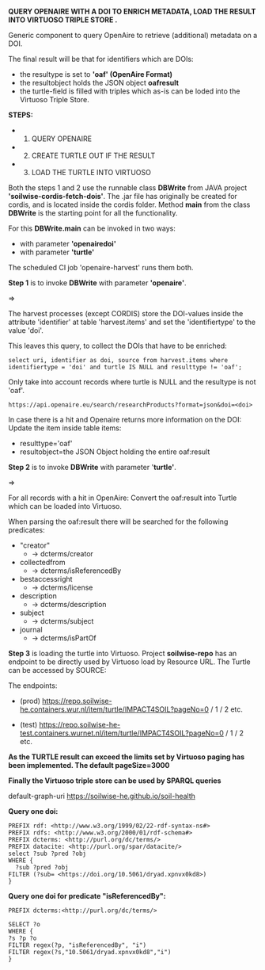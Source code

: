 **QUERY OPENAIRE WITH A DOI TO ENRICH METADATA, LOAD THE RESULT INTO VIRTUOSO TRIPLE STORE .**

Generic component to query OpenAire to retrieve (additional) metadata on a DOI.

The final result will be that for identifiers which are DOIs: 
- the resultype is set to **'oaf' (OpenAire Format)** 
- the resultobject holds the JSON object **oafresult**
- the turtle-field is filled with triples which as-is can be loded into the Virtuoso Triple Store.

**STEPS:** 
- 1. QUERY OPENAIRE
- 2. CREATE TURTLE OUT IF THE RESULT
- 3. LOAD THE TURTLE INTO VIRTUOSO

Both the steps 1 and 2 use the runnable class **DBWrite** from JAVA project **'soilwise-cordis-fetch-dois'**.
The .jar file has originally be created for cordis, and is located inside the cordis folder.
Method **main** from the class **DBWrite**  is the starting point for all the functionality.

For this **DBWrite.main** can be invoked in two ways:

* with parameter **'openairedoi'**
* with parameter **'turtle'**

The scheduled CI job 'openaire-harvest' runs them both.

**Step 1** is to invoke **DBWrite** with parameter **'openaire'**.

=\>

The harvest processes (except CORDIS) store the DOI-values inside the attribute 'identifier' at table 'harvest.items' and set the 'identifiertype' to the value 'doi'.

This leaves this query, to collect the DOIs that have to be enriched:

```
select uri, identifier as doi, source from harvest.items where identifiertype = 'doi' and turtle IS NULL and resulttype != 'oaf';
```

Only take into account records where turtle is NULL and the resultype is not 'oaf'.


```
https://api.openaire.eu/search/researchProducts?format=json&doi=<doi>
```

In case there is a hit and Openaire returns more information on the DOI: Update the item inside table items:

* resulttype='oaf'
* resultobject=the JSON Object holding the entire oaf:result


**Step 2** is to invoke **DBWrite** with parameter '**turtle'**.

=\>

For all records with a hit in OpenAire: Convert the oaf:result into Turtle which can be loaded into Virtuoso.

When parsing the oaf:result there will be searched for the following predicates:

* "creator"
  * \-\> dcterms/creator
* collectedfrom
  * \-\> dcterms/isReferencedBy
* bestaccessright
  * \-\> dcterms/license
* description
  * \-\> dcterms/description
* subject
  * \-\> dcterms/subject
* journal
  * \-\> dcterms/isPartOf


**Step 3** is loading the turtle into Virtuoso. Project **soilwise-repo** has an endpoint to be directly used by Virtuoso load by Resource URL.
The Turtle can be accessed by SOURCE:

The endpoints:

* (prod) https://repo.soilwise-he.containers.wur.nl/item/turtle/IMPACT4SOIL?pageNo=0 / 1 / 2 etc.

* (test) https://repo.soilwise-he-test.containers.wurnet.nl/item/turtle/IMPACT4SOIL?pageNo=0 / 1 / 2 etc. 

**As the TURTLE result can exceed the limits set by Virtuoso paging has been implemented. The default pageSize=3000**


**Finally the Virtuoso triple store can be used by SPARQL queries**

default-graph-uri <https://soilwise-he.github.io/soil-health>

**Query one doi:**

```
PREFIX rdf: <http://www.w3.org/1999/02/22-rdf-syntax-ns#>
PREFIX rdfs: <http://www.w3.org/2000/01/rdf-schema#>
PREFIX dcterms: <http://purl.org/dc/terms/>
PREFIX datacite: <http://purl.org/spar/datacite/>
select ?sub ?pred ?obj
WHERE {
  ?sub ?pred ?obj
FILTER (?sub= <https://doi.org/10.5061/dryad.xpnvx0kd8>) 
}
```

**Query one doi for predicate "isReferencedBy":**

```
PREFIX dcterms:<http://purl.org/dc/terms/>

SELECT ?o
WHERE {
?s ?p ?o
FILTER regex(?p, "isReferencedBy", "i")
FILTER regex(?s,"10.5061/dryad.xpnvx0kd8","i")
}
```

